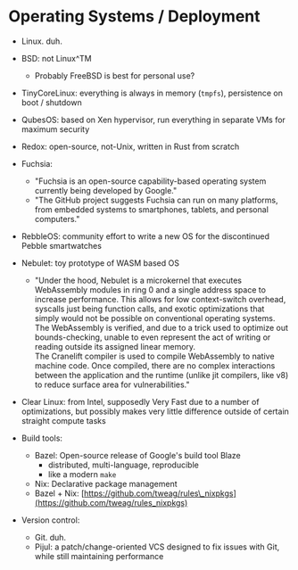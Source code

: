 # Operating Systems / Deployment

* Linux. duh.
* BSD: not Linux^TM
  * Probably FreeBSD is best for personal use?
* TinyCoreLinux: everything is always in memory \(`tmpfs`\), persistence on boot / shutdown
* QubesOS: based on Xen hypervisor, run everything in separate VMs for maximum security
* Redox: open-source, not-Unix, written in Rust from scratch
* Fuchsia:
  * "Fuchsia is an open-source capability-based operating system currently being developed by Google."
  * "The GitHub project suggests Fuchsia can run on many platforms, from embedded systems to smartphones, tablets, and personal computers."
* RebbleOS: community effort to write a new OS for the discontinued Pebble smartwatches
* Nebulet: toy prototype of WASM based OS
  * "Under the hood, Nebulet is a microkernel that executes WebAssembly modules in ring 0 and a single address space to increase performance. This allows for low context-switch overhead, syscalls just being function calls, and exotic optimizations that simply would not be possible on conventional operating systems. The WebAssembly is verified, and due to a trick used to optimize out bounds-checking, unable to even represent the act of writing or reading outside its assigned linear memory.      The Cranelift compiler is used to compile WebAssembly to native machine code. Once compiled, there are no complex interactions between the application and the runtime \(unlike jit compilers, like v8\) to reduce surface area for vulnerabilities."
* Clear Linux: from Intel, supposedly Very Fast due to a number of optimizations, but possibly makes very little difference outside of certain straight compute tasks



* Build tools:
  * Bazel: Open-source release of Google's build tool Blaze
    * distributed, multi-language, reproducible
    * like a modern `make`
  * Nix: Declarative package management
  * Bazel + Nix: [https://github.com/tweag/rules\_nixpkgs](https://github.com/tweag/rules_nixpkgs)
* Version control:
  * Git. duh.
  * Pijul: a patch/change-oriented VCS designed to fix issues with Git, while still maintaining performance



